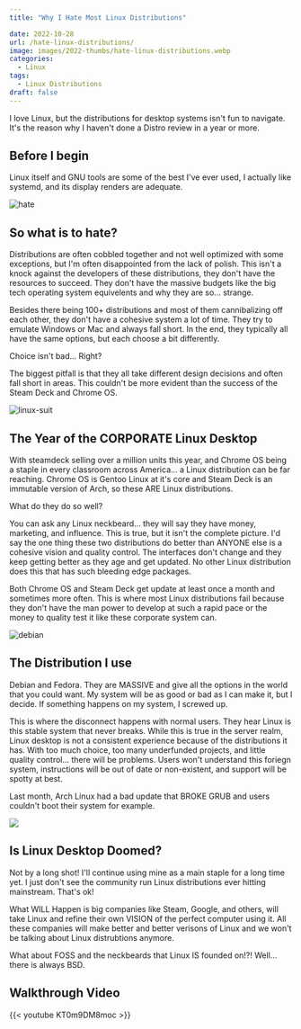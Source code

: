 ```yaml
---
title: "Why I Hate Most Linux Distributions"

date: 2022-10-28
url: /hate-linux-distributions/
image: images/2022-thumbs/hate-linux-distributions.webp
categories:
  - Linux
tags:
  - Linux Distributions
draft: false
---
```

I love Linux, but the distributions for desktop systems isn't fun to navigate. It's the reason why I haven't done a Distro review in a year or more. 
<!--more-->

## Before I begin

Linux itself and GNU tools are some of the best I've ever used, I actually like systemd, and its display renders are adequate. 

![hate](/images/2022/hate.gif)

## So what is to hate?

Distributions are often cobbled together and not well optimized with some exceptions, but I'm often disappointed from the lack of polish. This isn't a knock against the developers of these distributions, they don't have the resources to succeed. They don't have the massive budgets like the big tech operating system equivelents and why they are so... strange.

Besides there being 100+ distributions and most of them cannibalizing off each other, they don't have a cohesive system a lot of time. They try to emulate Windows or Mac and always fall short. In the end, they typically all have the same options, but each choose a bit differently.

Choice isn't bad... Right? 

The biggest pitfall is that they all take different design decisions and often fall short in areas. This couldn't be more evident than the success of the Steam Deck and Chrome OS. 

![linux-suit](/images/2022/tux-suit.webp)

## The Year of the CORPORATE Linux Desktop

With steamdeck selling over a million units this year, and Chrome OS being a staple in every classroom across America... a Linux distribution can be far reaching. Chrome OS is Gentoo Linux at it's core and Steam Deck is an immutable version of Arch, so these ARE Linux distributions. 

What do they do so well?

You can ask any Linux neckbeard... they will say they have money, marketing, and influence. This is true, but it isn't the complete picture. I'd say the one thing these two distributions do better than ANYONE else is a cohesive vision and quality control. The interfaces don't change and they keep getting better as they age and get updated. No other Linux distribution does this that has such bleeding edge packages. 

Both Chrome OS and Steam Deck get update at least once a month and sometimes more often. This is where most Linux distributions fail because they don't have the man power to develop at such a rapid pace or the money to quality test it like these corporate system can. 

![debian](/images/2022/debian.webp)

## The Distribution I use

Debian and Fedora. They are MASSIVE and give all the options in the world that you could want. My system will be as good or bad as I can make it, but I decide. If something happens on my system, I screwed up. 

This is where the disconnect happens with normal users. They hear Linux is this stable system that never breaks. While this is true in the server realm, Linux desktop is not a consistent experience because of the distributions it has. With too much choice, too many underfunded projects, and little quality control... there will be problems. Users won't understand this foriegn system, instructions will be out of date or non-existent, and support will be spotty at best. 

Last month, Arch Linux had a bad update that BROKE GRUB and users couldn't boot their system for example. 

![](/images/2022/hate-linux-distributions/doom.webp)

## Is Linux Desktop Doomed?

Not by a long shot! I'll continue using mine as a main staple for a long time yet. I just don't see the community run Linux distributions ever hitting mainstream. That's ok!

What WILL Happen is big companies like Steam, Google, and others, will take Linux and refine their own VISION of the perfect computer using it. All these companies will make better and better verisons of Linux and we won't be talking about Linux distrubtions anymore. 

What about FOSS and the neckbeards that Linux IS founded on!?! Well... there is always BSD.

## Walkthrough Video

{{< youtube KT0m9DM8moc >}}
